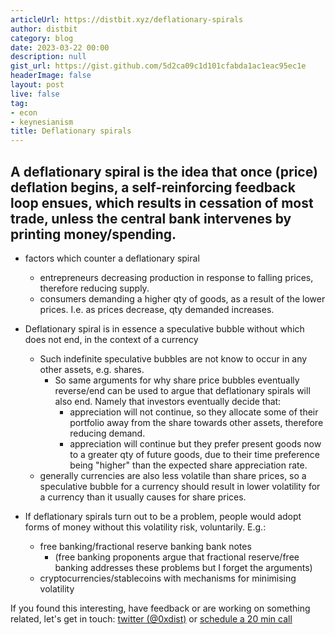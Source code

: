 ```yaml
---
articleUrl: https://distbit.xyz/deflationary-spirals
author: distbit
category: blog
date: 2023-03-22 00:00
description: null
gist_url: https://gist.github.com/5d2ca09c1d101cfabda1ac1eac95ec1e
headerImage: false
layout: post
live: false
tag:
- econ
- keynesianism
title: Deflationary spirals
---
```


 

## A deflationary spiral is the idea that once (price) deflation begins, a self-reinforcing feedback loop ensues, which results in cessation of most trade, unless the central bank intervenes by printing money/spending.  


- factors which counter a deflationary spiral  
	- entrepreneurs decreasing production in response to falling prices, therefore reducing supply.  
	- consumers demanding a higher qty of goods, as a result of the lower prices. I.e. as prices decrease, qty demanded increases.  

- Deflationary spiral is in essence a speculative bubble without which does not end, in the context of a currency  
	- Such indefinite speculative bubbles are not know to occur in any other assets, e.g. shares.  
		- So same arguments for why share price bubbles eventually reverse/end can be used to argue that deflationary spirals will also end. Namely that investors eventually decide that:  
			- appreciation will not continue, so they allocate some of their portfolio away from the share towards other assets, therefore reducing demand.  
			- appreciation will continue but they prefer present goods now to a greater qty of future goods, due to their time preference being "higher" than the expected share appreciation rate.  
	- generally currencies are also less volatile than share prices, so a speculative bubble for a currency should result in lower volatility for a currency than it usually causes for share prices.  

- If deflationary spirals turn out to be a problem, people would adopt forms of money without this volatility risk, voluntarily. E.g.:   
	- free banking/fractional reserve banking bank notes  
		- (free banking proponents argue that fractional reserve/free banking addresses these problems but I forget the arguments)  
	- cryptocurrencies/stablecoins with mechanisms for minimising volatility  

If you found this interesting, have feedback or are working on something related, let's get in touch: [twitter (@0xdist)](https://twitter.com/0xdist) or [schedule a 20 min call](https://cal.com/distbit/20min)